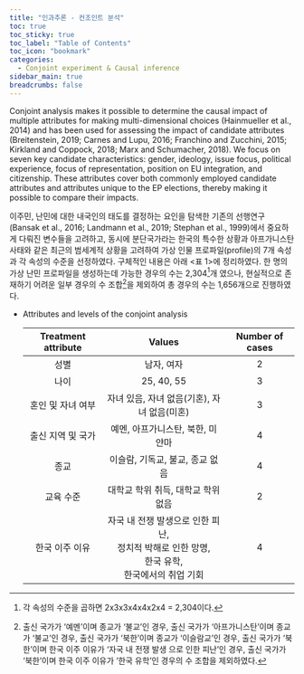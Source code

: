 ```yaml
---
title: "인과추론 - 컨조인트 분석"
toc: true
toc_sticky: true
toc_label: "Table of Contents"
toc_icon: "bookmark"
categories: 
  - Conjoint experiment & Causal inference
sidebar_main: true
breadcrumbs: false
---
```


Conjoint analysis makes it possible to determine the causal impact of multiple attributes for making multi-dimensional choices (Hainmueller et al., 2014) and has been used for assessing the impact of candidate attributes (Breitenstein, 2019; Carnes and Lupu, 2016; Franchino and Zucchini, 2015; Kirkland and Coppock, 2018; Marx and Schumacher, 2018). We focus on seven key candidate characteristics: gender, ideology, issue focus, political experience, focus of representation, position on EU integration, and citizenship. These attributes cover both commonly employed candidate attributes and attributes unique to the EP elections, thereby making it possible to compare their impacts.

이주민, 난민에 대한 내국인의 태도를 결정하는 요인을 탐색한 기존의 선행연구(Bansak et al., 2016; Landmann et al., 2019; Stephan et al., 1999)에서 중요하게 다뤄진 변수들을 고려하고, 동시에 분단국가라는 한국의 특수한 상황과 아프가니스탄 사태와 같은 최근의 범세계적 상황을 고려하여 가상 인물 프로파일(profile)의 7개 속성과 각 속성의 수준을 선정하였다. 구체적인 내용은 아래 <표 1>에 정리하였다. 한 명의 가상 난민 프로파일을 생성하는데 가능한 경우의 수는 2,304[^scala1]개 였으나, 현실적으로 존재하기 어려운 일부 경우의 수 조합[^scala2]을 제외하여 총 경우의 수는 1,656개으로 진행하였다. 

[^scala1]: 각 속성의 수준을 곱하면 2x3x3x4x4x2x4 = 2,304이다.
[^scala2]: 출신 국가가 ‘예멘’이며 종교가 ‘불교’인 경우, 출신 국가가 ‘아프가니스탄’이며 종교가 ‘불교’인 경우, 출신 국가가 ‘북한’이며 종교가 ‘이슬람교’인 경우, 출신 국가가 ‘북한’이며 한국 이주 이유가 ‘자국 내 전쟁 발생 으로 인한 피난’인 경우, 출신 국가가 ‘북한’이며 한국 이주 이유가 ‘한국 유학’인 경우의 수 조합을 제외하였다.

* Attributes and levels of the conjoint analysis

  |Treatment attribute|Values|Number of cases|
  |:------:|:---:|:---:|
  |성별|남자, 여자|2|
  |나이|25, 40, 55|3|
  |혼인 및 자녀 여부|자녀 있음, 자녀 없음(기혼), 자녀 없음(미혼)|3|
  |출신 지역 및 국가|예멘, 아프가니스탄, 북한, 미얀마|4|
  |종교|이슬람, 기독교, 불교, 종교 없음|4|
  |교육 수준|대학교 학위 취득, 대학교 학위 없음|2|
  |한국 이주 이유|자국 내 전쟁 발생으로 인한 피난,<br>정치적 박해로 인한 망명,<br>한국 유학,<br>한국에서의 취업 기회|4|

